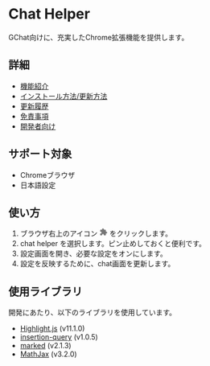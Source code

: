 # Chat Helper
GChat向けに、充実したChrome拡張機能を提供します。

## 詳細

- [機能紹介](./docs/functions.md)
- [インストール方法/更新方法](./docs/getstart.md)
- [更新履歴](./docs/history.md)
- [免責事項](./docs/disclaimer.md)
- [開発者向け](./docs/developer.md)


## サポート対象
- Chromeブラウザ
- 日本語設定


## 使い方
1. ブラウザ右上のアイコン <img src="./docs/images/extension_icon.png" width="16"> をクリックします。
2. chat helper を選択します。ピン止めしておくと便利です。
3. 設定画面を開き、必要な設定をオンにします。
4. 設定を反映するために、chat画面を更新します。


## 使用ライブラリ
開発にあたり、以下のライブラリを使用しています。

+ [Highlight.js](https://highlightjs.org/) (v11.1.0)
+ [insertion-query](https://github.com/naugtur/insertionQuery) (v1.0.5)
+ [marked](https://github.com/markedjs/marked) (v2.1.3)
+ [MathJax](https://github.com/mathjax/MathJax) (v3.2.0)
